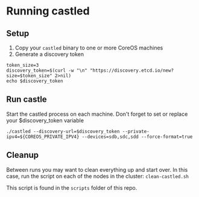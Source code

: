 # Running castled

## Setup
1. Copy your `castled` binary to one or more CoreOS machines
2. Generate a discovery token
```
token_size=3
discovery_token=$(curl -w "\n" "https://discovery.etcd.io/new?size=$token_size" 2>nil)
echo $discovery_token
```

## Run castle
Start the castled process on each machine. Don't forget to set or replace your $discovery_token variable 

`./castled --discovery-url=$discovery_token --private-ipv4=${COREOS_PRIVATE_IPV4} --devices=sdb,sdc,sdd --force-format=true`

## Cleanup
Between runs you may want to clean everything up and start over. In this case, run the script on each of the nodes in the cluster:
`clean-castled.sh`

This script is found in the `scripts` folder of this repo.
